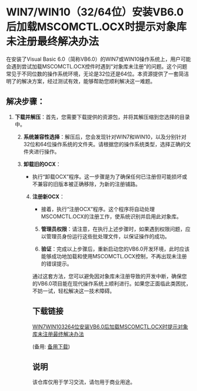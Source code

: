 # WIN7/WIN10（32/64位）安装VB6.0后加载MSCOMCTL.OCX时提示对象库未注册最终解决办法

在安装了Visual Basic 6.0（简称VB6.0）的WIN7或WIN10操作系统上，用户可能会遇到尝试加载MSCOMCTL.OCX控件时遇到“对象库未注册”的问题。这个问题常见于不同位数的操作系统环境，无论是32位还是64位。本资源提供了一套简洁明了的解决方案，经过测试有效，能够帮助您顺利解决这一难题。

## 解决步骤：

1. **下载并解压**：首先，您需要下载提供的资源包，并将其解压缩到您选择的目录中。

   2. **系统兼容性选择**：解压后，您会发现针对WIN7和WIN10，以及分别针对32位和64位操作系统的文件夹。请根据您的操作系统类型，选择正确的文件夹进行操作。

   3. **卸载旧的OCX**：
      - 执行“卸载OCX”程序。这一步骤是为了确保任何已注册但可能损坏或不兼容的旧版本被正确移除，为新的注册铺路。

      4. **注册新OCX**：
         - 接着，执行“注册OCX”程序。这个程序将自动处理MSCOMCTL.OCX的注册工作，使系统识别并启用此对象库。

         5. **管理员权限**：请注意，在执行上述步骤时，如果遇到权限问题，应以管理员身份运行这些批处理文件，以保证操作的成功。

         6. **验证**：完成以上步骤后，重新启动您的VB6.0开发环境，此时应该能够成功地加载和使用MSCOMCTL.OCX控制，不再出现未注册的错误提示。

         通过这套方法，您可以避免因对象库未注册导致的开发中断，确保您的VB6.0项目能在现代操作系统上顺利进行。如果您正面临此类困扰，不妨一试，轻松解决这一技术障碍。

         ## 下载链接
         [WIN7WIN103264位安装VB6.0后加载MSCOMCTL.OCX时提示对象库未注册最终解决办法](https://pan.quark.cn/s/df720392aa8a) 

         (备用: [备用下载](https://pan.baidu.com/s/1rEPWzhAumJt7hqcL9iDf6g?pwd=1234))

         ## 说明

         该仓库仅用于学习交流，请勿用于商业用途。

